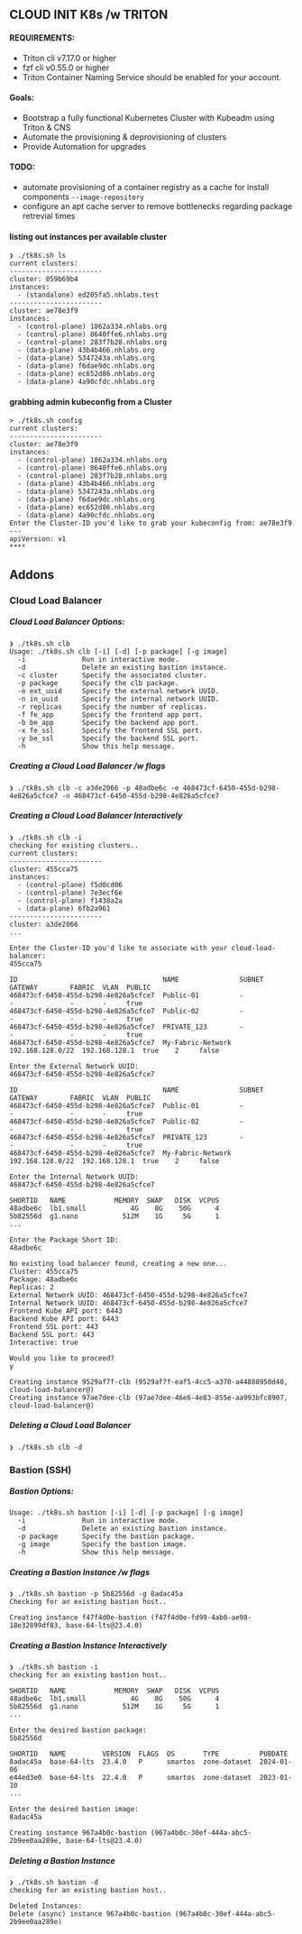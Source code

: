 ## CLOUD INIT K8s /w TRITON

#### REQUIREMENTS:
- Triton cli v7.17.0 or higher
- fzf cli v0.55.0 or higher
- Triton Container Naming Service should be enabled for your account.

#### Goals:

- Bootstrap a fully functional Kubernetes Cluster with Kubeadm using Triton & CNS
- Automate the provisioning & deprovisioning of clusters
- Provide Automation for upgrades

#### TODO:

- automate provisioning of a container registry as a cache for install components `--image-repository`
- configure an apt cache server to remove bottlenecks regarding package retrevial times

#### listing out instances per available cluster

```
❯ ./tk8s.sh ls
current clusters:
-----------------------
cluster: 059b69b4
instances:
  - (standalone) ed205fa5.nhlabs.test
-----------------------
cluster: ae78e3f9
instances:
  - (control-plane) 1862a334.nhlabs.org
  - (control-plane) 8640ffe6.nhlabs.org
  - (control-plane) 283f7b28.nhlabs.org
  - (data-plane) 43b4b466.nhlabs.org
  - (data-plane) 5347243a.nhlabs.org
  - (data-plane) f6dae9dc.nhlabs.org
  - (data-plane) ec652d86.nhlabs.org
  - (data-plane) 4a90cfdc.nhlabs.org
```

#### grabbing admin kubeconfig from a Cluster

```
> ./tk8s.sh config
current clusters:
-----------------------
cluster: ae78e3f9
instances:
  - (control-plane) 1862a334.nhlabs.org
  - (control-plane) 8640ffe6.nhlabs.org
  - (control-plane) 283f7b28.nhlabs.org
  - (data-plane) 43b4b466.nhlabs.org
  - (data-plane) 5347243a.nhlabs.org
  - (data-plane) f6dae9dc.nhlabs.org
  - (data-plane) ec652d86.nhlabs.org
  - (data-plane) 4a90cfdc.nhlabs.org
Enter the Cluster-ID you'd like to grab your kubeconfig from: ae78e3f9
---
apiVersion: v1
****
```

## Addons
### Cloud Load Balancer
##### Cloud Load Balancer Options:
```
❯ ./tk8s.sh clb
Usage: ./tk8s.sh clb [-i] [-d] [-p package] [-g image]
  -i              Run in interactive mode.
  -d              Delete an existing bastion instance.
  -c cluster      Specify the associated cluster.
  -p package      Specify the clb package.
  -e ext_uuid     Specify the external network UUID.
  -n in_uuid      Specify the internal network UUID.
  -r replicas     Specify the number of replicas.
  -f fe_app       Specify the frontend app port.
  -b be_app       Specify the backend app port.
  -x fe_ssl       Specify the frontend SSL port.
  -y be_ssl       Specify the backend SSL port.
  -h              Show this help message.
```
##### Creating a Cloud Load Balancer /w flags
```
❯ ./tk8s.sh clb -c a3de2066 -p 48adbe6c -e 468473cf-6450-455d-b298-4e826a5cfce7 -n 468473cf-6450-455d-b298-4e826a5cfce7
```
##### Creating a Cloud Load Balancer Interactively
```
❯ ./tk8s.sh clb -i
checking for existing clusters..
current clusters:
-----------------------
cluster: 455cca75
instances:
  - (control-plane) f5d0cd06
  - (control-plane) 7e3ecf6e
  - (control-plane) f1438a2a
  - (data-plane) 6fb2a961
-----------------------
cluster: a3de2066
...

Enter the Cluster-ID you'd like to associate with your cloud-load-balancer:
455cca75

ID                                    NAME               SUBNET            GATEWAY        FABRIC  VLAN  PUBLIC
468473cf-6450-455d-b298-4e826a5cfce7  Public-01          -                 -              -       -     true
468473cf-6450-455d-b298-4e826a5cfce7  Public-02          -                 -              -       -     true
468473cf-6450-455d-b298-4e826a5cfce7  PRIVATE_123        -                 -              -       -     true
468473cf-6450-455d-b298-4e826a5cfce7  My-Fabric-Network  192.168.128.0/22  192.168.128.1  true    2     false

Enter the External Network UUID:
468473cf-6450-455d-b298-4e826a5cfce7

ID                                    NAME               SUBNET            GATEWAY        FABRIC  VLAN  PUBLIC
468473cf-6450-455d-b298-4e826a5cfce7  Public-01          -                 -              -       -     true
468473cf-6450-455d-b298-4e826a5cfce7  Public-02          -                 -              -       -     true
468473cf-6450-455d-b298-4e826a5cfce7  PRIVATE_123        -                 -              -       -     true
468473cf-6450-455d-b298-4e826a5cfce7  My-Fabric-Network  192.168.128.0/22  192.168.128.1  true    2     false

Enter the Internal Network UUID:
468473cf-6450-455d-b298-4e826a5cfce7

SHORTID   NAME            MEMORY  SWAP   DISK  VCPUS
48adbe6c  lb1.small           4G    8G    50G      4
5b82556d  g1.nano           512M    1G     5G      1
...

Enter the Package Short ID:
48adbe6c

No existing load balancer found, creating a new one...
Cluster: 455cca75
Package: 48adbe6c
Replicas: 2
External Network UUID: 468473cf-6450-455d-b298-4e826a5cfce7
Internal Network UUID: 468473cf-6450-455d-b298-4e826a5cfce7
Frontend Kube API port: 6443
Backend Kube API port: 6443
Frontend SSL port: 443
Backend SSL port: 443
Interactive: true

Would you like to proceed?
y

Creating instance 9529af7f-clb (9529af7f-eaf5-4cc5-a370-a44888950d40, cloud-load-balancer@)
Creating instance 97ae7dee-clb (97ae7dee-46e6-4e83-855e-aa993bfc8907, cloud-load-balancer@)
```
##### Deleting a Cloud Load Balancer
```
❯ ./tk8s.sh clb -d
```
### Bastion (SSH)
##### Bastion Options:
```
Usage: ./tk8s.sh bastion [-i] [-d] [-p package] [-g image]
  -i              Run in interactive mode.
  -d              Delete an existing bastion instance.
  -p package      Specify the bastion package.
  -g image        Specify the bastion image.
  -h              Show this help message.
```
##### Creating a Bastion Instance /w flags
```
❯ ./tk8s.sh bastion -p 5b82556d -g 8adac45a
Checking for an existing bastion host..

Creating instance f47f4d0e-bastion (f47f4d0e-fd99-4ab0-ae98-18e32899df83, base-64-lts@23.4.0)
```
##### Creating a Bastion Instance Interactively
```
❯ ./tk8s.sh bastion -i
checking for an existing bastion host..

SHORTID   NAME            MEMORY  SWAP   DISK  VCPUS
48adbe6c  lb1.small           4G    8G    50G      4
5b82556d  g1.nano           512M    1G     5G      1
...

Enter the desired bastion package:
5b82556d

SHORTID   NAME         VERSION  FLAGS  OS       TYPE          PUBDATE
8adac45a  base-64-lts  23.4.0   P      smartos  zone-dataset  2024-01-06
e44ed3e0  base-64-lts  22.4.0   P      smartos  zone-dataset  2023-01-10
...

Enter the desired bastion image:
8adac45a

Creating instance 967a4b0c-bastion (967a4b0c-30ef-444a-abc5-2b9ee0aa289e, base-64-lts@23.4.0)
```
##### Deleting a Bastion Instance
```
❯ ./tk8s.sh bastion -d
checking for an existing bastion host..

Deleted Instances:
Delete (async) instance 967a4b0c-bastion (967a4b0c-30ef-444a-abc5-2b9ee0aa289e)
```
